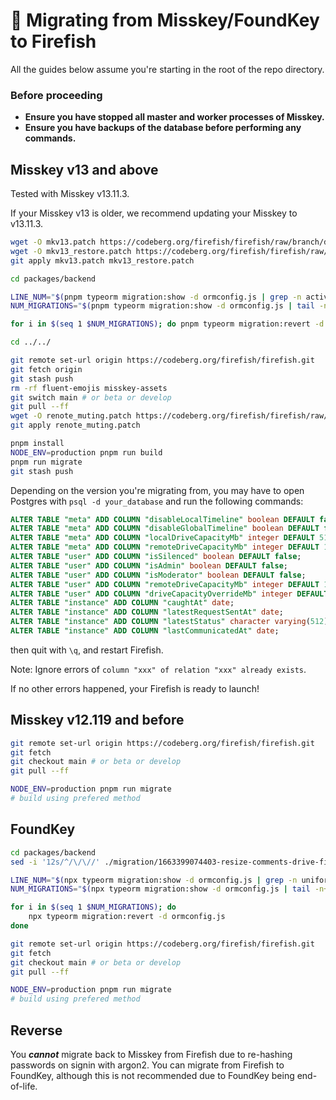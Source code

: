 # 🚚 Migrating from Misskey/FoundKey to Firefish

All the guides below assume you're starting in the root of the repo directory.

### Before proceeding

- **Ensure you have stopped all master and worker processes of Misskey.**
- **Ensure you have backups of the database before performing any commands.**

## Misskey v13 and above

Tested with Misskey v13.11.3.

If your Misskey v13 is older, we recommend updating your Misskey to v13.11.3.

```sh
wget -O mkv13.patch https://codeberg.org/firefish/firefish/raw/branch/develop/docs/mkv13.patch
wget -O mkv13_restore.patch https://codeberg.org/firefish/firefish/raw/branch/develop/docs/mkv13_restore.patch
git apply mkv13.patch mkv13_restore.patch

cd packages/backend

LINE_NUM="$(pnpm typeorm migration:show -d ormconfig.js | grep -n activeEmailValidation1657346559800 | cut -d ':' -f 1)"
NUM_MIGRATIONS="$(pnpm typeorm migration:show -d ormconfig.js | tail -n+"$LINE_NUM" | grep '\[X\]' | wc -l)"

for i in $(seq 1 $NUM_MIGRATIONS); do pnpm typeorm migration:revert -d ormconfig.js; done

cd ../../

git remote set-url origin https://codeberg.org/firefish/firefish.git
git fetch origin
git stash push
rm -rf fluent-emojis misskey-assets
git switch main # or beta or develop
git pull --ff
wget -O renote_muting.patch https://codeberg.org/firefish/firefish/raw/branch/develop/docs/renote_muting.patch
git apply renote_muting.patch

pnpm install
NODE_ENV=production pnpm run build
pnpm run migrate
git stash push
```

Depending on the version you're migrating from, you may have to open Postgres with `psql -d your_database` and run the following commands:

```sql
ALTER TABLE "meta" ADD COLUMN "disableLocalTimeline" boolean DEFAULT false;
ALTER TABLE "meta" ADD COLUMN "disableGlobalTimeline" boolean DEFAULT false;
ALTER TABLE "meta" ADD COLUMN "localDriveCapacityMb" integer DEFAULT 512;
ALTER TABLE "meta" ADD COLUMN "remoteDriveCapacityMb" integer DEFAULT 128;
ALTER TABLE "user" ADD COLUMN "isSilenced" boolean DEFAULT false;
ALTER TABLE "user" ADD COLUMN "isAdmin" boolean DEFAULT false;
ALTER TABLE "user" ADD COLUMN "isModerator" boolean DEFAULT false;
ALTER TABLE "user" ADD COLUMN "remoteDriveCapacityMb" integer DEFAULT 128;
ALTER TABLE "user" ADD COLUMN "driveCapacityOverrideMb" integer DEFAULT 128;
ALTER TABLE "instance" ADD COLUMN "caughtAt" date;
ALTER TABLE "instance" ADD COLUMN "latestRequestSentAt" date;
ALTER TABLE "instance" ADD COLUMN "latestStatus" character varying(512);
ALTER TABLE "instance" ADD COLUMN "lastCommunicatedAt" date;
```

then quit with `\q`, and restart Firefish.

Note: Ignore errors of `column "xxx" of relation "xxx" already exists`.

If no other errors happened, your Firefish is ready to launch!

## Misskey v12.119 and before

```sh
git remote set-url origin https://codeberg.org/firefish/firefish.git
git fetch
git checkout main # or beta or develop
git pull --ff

NODE_ENV=production pnpm run migrate
# build using prefered method
```

## FoundKey

```sh
cd packages/backend
sed -i '12s/^/\/\//' ./migration/1663399074403-resize-comments-drive-file.js

LINE_NUM="$(npx typeorm migration:show -d ormconfig.js | grep -n uniformThemecolor1652859567549 | cut -d ':' -f 1)"
NUM_MIGRATIONS="$(npx typeorm migration:show -d ormconfig.js | tail -n+"$LINE_NUM" | grep '\[X\]' | wc -l)"

for i in $(seq 1 $NUM_MIGRATIONS); do
    npx typeorm migration:revert -d ormconfig.js
done

git remote set-url origin https://codeberg.org/firefish/firefish.git
git fetch
git checkout main # or beta or develop
git pull --ff

NODE_ENV=production pnpm run migrate
# build using prefered method
```

## Reverse

You ***cannot*** migrate back to Misskey from Firefish due to re-hashing passwords on signin with argon2. You can migrate from Firefish to FoundKey, although this is not recommended due to FoundKey being end-of-life.
